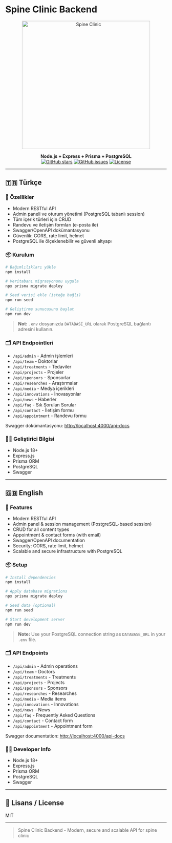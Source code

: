 # Spine Clinic Backend

<p align="center">
  <img src="https://images.unsplash.com/photo-1559757148-5c350d0d3c56?w=600&h=400&fit=crop" width="400" alt="Spine Clinic" />
</p>
<p align="center">
  <b>Node.js + Express + Prisma + PostgreSQL</b> <br>
  <a href="https://github.com/MMetehan/spine-backend"><img src="https://img.shields.io/github/stars/MMetehan/spine-backend?style=social" alt="GitHub stars"></a>
  <a href="https://github.com/MMetehan/spine-backend"><img src="https://img.shields.io/github/issues/MMetehan/spine-backend" alt="GitHub issues"></a>
  <a href="https://github.com/MMetehan/spine-backend"><img src="https://img.shields.io/github/license/MMetehan/spine-backend" alt="License"></a>
</p>

---

## 🇹🇷 Türkçe

### 🚀 Özellikler
- Modern RESTful API
- Admin paneli ve oturum yönetimi (PostgreSQL tabanlı session)
- Tüm içerik türleri için CRUD
- Randevu ve iletişim formları (e-posta ile)
- Swagger/OpenAPI dokümantasyonu
- Güvenlik: CORS, rate limit, helmet
- PostgreSQL ile ölçeklenebilir ve güvenli altyapı

### 📦 Kurulum
```bash
# Bağımlılıkları yükle
npm install

# Veritabanı migrasyonunu uygula
npx prisma migrate deploy

# Seed verisi ekle (isteğe bağlı)
npm run seed

# Geliştirme sunucusunu başlat
npm run dev
```
> **Not:** `.env` dosyanızda `DATABASE_URL` olarak PostgreSQL bağlantı adresini kullanın.

### 🗂 API Endpointleri
- `/api/admin` - Admin işlemleri
- `/api/team` - Doktorlar
- `/api/treatments` - Tedaviler
- `/api/projects` - Projeler
- `/api/sponsors` - Sponsorlar
- `/api/researches` - Araştırmalar
- `/api/media` - Medya içerikleri
- `/api/innovations` - İnovasyonlar
- `/api/news` - Haberler
- `/api/faq` - Sık Sorulan Sorular
- `/api/contact` - İletişim formu
- `/api/appointment` - Randevu formu

Swagger dokümantasyonu: [http://localhost:4000/api-docs](http://localhost:4000/api-docs)

### 👨‍💻 Geliştirici Bilgisi
- Node.js 18+
- Express.js
- Prisma ORM
- PostgreSQL
- Swagger

---

## 🇬🇧 English

### 🚀 Features
- Modern RESTful API
- Admin panel & session management (PostgreSQL-based session)
- CRUD for all content types
- Appointment & contact forms (with email)
- Swagger/OpenAPI documentation
- Security: CORS, rate limit, helmet
- Scalable and secure infrastructure with PostgreSQL

### 📦 Setup
```bash
# Install dependencies
npm install

# Apply database migrations
npx prisma migrate deploy

# Seed data (optional)
npm run seed

# Start development server
npm run dev
```
> **Note:** Use your PostgreSQL connection string as `DATABASE_URL` in your `.env` file.

### 🗂 API Endpoints
- `/api/admin` - Admin operations
- `/api/team` - Doctors
- `/api/treatments` - Treatments
- `/api/projects` - Projects
- `/api/sponsors` - Sponsors
- `/api/researches` - Researches
- `/api/media` - Media items
- `/api/innovations` - Innovations
- `/api/news` - News
- `/api/faq` - Frequently Asked Questions
- `/api/contact` - Contact form
- `/api/appointment` - Appointment form

Swagger documentation: [http://localhost:4000/api-docs](http://localhost:4000/api-docs)

### 👨‍💻 Developer Info
- Node.js 18+
- Express.js
- Prisma ORM
- PostgreSQL
- Swagger

---

## 📄 Lisans / License
MIT

---

> Spine Clinic Backend - Modern, secure and scalable API for spine clinic

